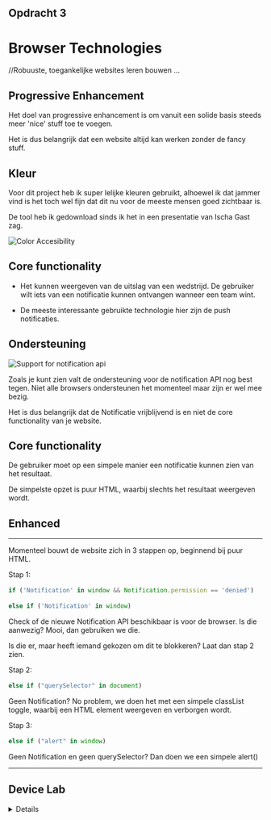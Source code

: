 ## Opdracht 3

# Browser Technologies
//Robuuste, toegankelijke websites leren bouwen …

## Progressive Enhancement

Het doel van progressive enhancement is om vanuit een solide basis steeds meer 'nice' stuff toe te voegen.

Het is dus belangrijk dat een website altijd kan werken zonder de fancy stuff.

## Kleur

Voor dit project heb ik super lelijke kleuren gebruikt, alhoewel ik dat jammer vind is het toch wel fijn dat dit nu voor de meeste mensen goed zichtbaar is.

De tool heb ik gedownload sinds ik het in een presentatie van Ischa Gast zag.

![Color Accesibility](https://i.imgur.com/bTOSjzY.png)

## Core functionality

* Het kunnen weergeven van de uitslag van een wedstrijd. De gebruiker wilt iets van een notificatie kunnen ontvangen wanneer een team wint.

* De meeste interessante gebruikte technologie hier zijn de push notificaties.

## Ondersteuning

![Support for notification api](http://i.imgur.com/CeD0zut.jpg)

Zoals je kunt zien valt de ondersteuning voor de notification API nog best tegen. Niet alle browsers ondersteunen het momenteel maar zijn er wel mee bezig.

Het is dus belangrijk dat de Notificatie vrijblijvend is en niet de core functionality van je website.


## Core functionality

De gebruiker moet op een simpele manier een notificatie kunnen zien van het resultaat.

De simpelste opzet is puur HTML, waarbij slechts het resultaat weergeven wordt.

## Enhanced

---

Momenteel bouwt de website zich in 3 stappen op, beginnend bij puur HTML.

Stap 1: 

```js
if ('Notification' in window && Notification.permission == 'denied')
```

```js
else if ('Notification' in window)
```

Check of de nieuwe Notification API beschikbaar is voor de browser. Is die aanwezig? Mooi, dan gebruiken we die. 

Is die er, maar heeft iemand gekozen om dit te blokkeren? Laat dan stap 2 zien.

Stap 2:

```js
else if ("querySelector" in document)
```

Geen Notification? No problem, we doen het met een simpele classList toggle, waarbij een HTML element weergeven en verborgen wordt.

Stap 3:

```js
else if ("alert" in window)
```

Geen Notification en geen querySelector? Dan doen we een simpele alert()

---

## Device Lab

<details>

Notifications supported

Microsoft Surface
![Older mobile browsers](./images/IMG_0070.JPG)
Microsoft Surface - 2
![Older mobile browsers](./images/IMG_9595.JPG)
Microsoft Surface - 3
![Older mobile browsers](./images/IMG_9402.JPG)

Samsung
![Older mobile browsers](./images/IMG_4880.JPG)
![Older mobile browsers](./images/IMG_7383.JPG)
![Older mobile browsers](./images/IMG_3321.JPG)

Geen Notification support

![Older mobile browsers](./images/IMG_0629.JPG)
![Older mobile browsers](./images/IMG_2609.JPG)




</details>